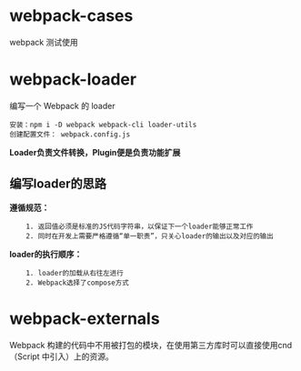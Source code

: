 <!--
 * @Author: liujian
 * @Date: 2021-03-24 16:43:36
 * @Description: file content
 * @LastEditors: liujian
 * @LastEditTime: 2021-04-10 11:03:22
-->
# webpack-cases
webpack 测试使用

# webpack-loader
编写一个 Webpack 的 loader
```
安装：npm i -D webpack webpack-cli loader-utils
创建配置文件： webpack.config.js
```
**Loader负责文件转换，Plugin便是负责功能扩展**

## 编写loader的思路
**遵循规范：**  

        1. 返回值必须是标准的JS代码字符串，以保证下一个loader能够正常工作
        2. 同时在开发上需要严格遵循“单一职责”，只关心loader的输出以及对应的输出
**loader的执行顺序：**  

        1. loader的加载从右往左进行
        2. Webpack选择了compose方式

# webpack-externals
Webpack 构建的代码中不用被打包的模块，在使用第三方库时可以直接使用cnd（Script 中引入）上的资源。   



